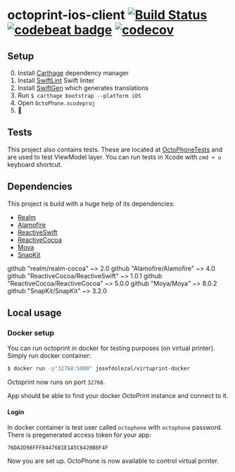 # octoprint-ios-client [![Build Status](https://travis-ci.com/3DprintFIT/octoprint-ios-client.svg?token=AxpSW7yys3aiQpPG9zMW&branch=dev)](https://travis-ci.com/3DprintFIT/octoprint-ios-client) [![codebeat badge](https://codebeat.co/badges/f2a97050-74db-47c1-a050-daf71d57c7c9)](https://codebeat.co/projects/github-com-3dprintfit-octoprint-ios-client) [![codecov](https://codecov.io/gh/3DprintFIT/octoprint-ios-client/branch/dev/graph/badge.svg)](https://codecov.io/gh/3DprintFIT/octoprint-ios-client)

## Setup

0. Install [Carthage](https://github.com/Carthage/Carthage) dependency manager
1. Install [SwiftLint](https://github.com/realm/SwiftLint) Swift linter
2. Install [SwiftGen](https://github.com/SwiftGen/SwiftGen) which generates translations
3. Run `$ carthage bootstrap --platform iOS`
4. Open `OctoPhone.xcodeproj`
5. :tada:

## Tests

This project also contains tests.
These are located at [OctoPhoneTests](OctoPhoneTests) and are used to test ViewModel layer.
You can run tests in Xcode with `cmd + u` keyboard shortcut.

## Dependencies

This project is build with a huge help of its dependencies:

* [Realm](https://github.com/realm/realm-cocoa)
* [Alamofire](https://github.com/Alamofire/Alamofire)
* [ReactiveSwift](https://github.com/ReactiveCocoa/ReactiveSwift)
* [ReactiveCocoa](https://github.com/ReactiveCocoa/ReactiveCocoa)
* [Moya](https://github.com/Moya/Moya)
* [SnapKit](https://github.com/SnapKit/SnapKit)

github "realm/realm-cocoa" ~> 2.0
github "Alamofire/Alamofire" ~> 4.0
github "ReactiveCocoa/ReactiveSwift" ~> 1.0.1
github "ReactiveCocoa/ReactiveCocoa" ~> 5.0.0
github "Moya/Moya" ~> 8.0.2
github "SnapKit/SnapKit" ~> 3.2.0

## Local usage

### Docker setup

You can run octoprint in docker for testing purposes (on virtual printer). Simply run docker container:

```bash
$ docker run -p"32768:5000" josefdolezal/virtuprint-docker

```

Octoprint now runs on port `32768`.

App should be able to find your docker OctoPrint instance and connect to it.

#### Login

In docker container is test user called `octophone` with `octophone` password. There is pregenerated access token for your app:

```
76DA2D98FFF8447681E1A5C6420B8F4F
```

Now you are set up. OctoPhone is now available to control virtual printer.
